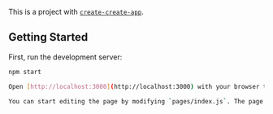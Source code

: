 This is a project with [`create-create-app`](https://github.com/vercel/next.js/tree/canary/packages/create-next-app).

## Getting Started

First, run the development server:

```bash
npm start

Open [http://localhost:3000](http://localhost:3000) with your browser to see the result.

You can start editing the page by modifying `pages/index.js`. The page auto-updates as you edit the file.
